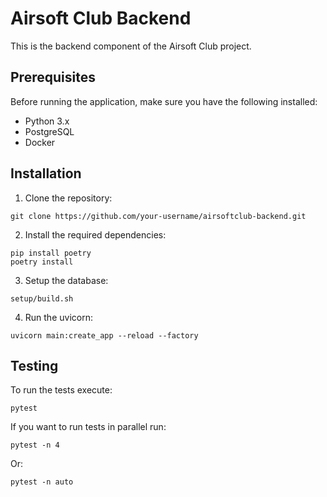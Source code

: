 # Airsoft Club Backend

This is the backend component of the Airsoft Club project.

## Prerequisites

Before running the application, make sure you have the following installed:

- Python 3.x
- PostgreSQL
- Docker

## Installation

1. Clone the repository:

```shell
git clone https://github.com/your-username/airsoftclub-backend.git
```

2. Install the required dependencies:

```shell
pip install poetry
poetry install
```

3. Setup the database:

```shell
setup/build.sh
```

4. Run the uvicorn:

```shell
uvicorn main:create_app --reload --factory
```

## Testing

To run the tests execute:

```shell
pytest
```

If you want to run tests in parallel run:

```shell
pytest -n 4
```

Or:

```shell
pytest -n auto
```
